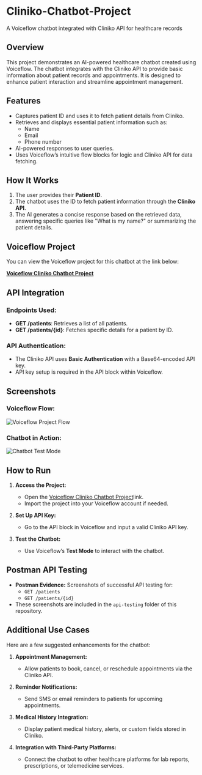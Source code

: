 # Cliniko-Chatbot-Project
A Voiceflow chatbot integrated with Cliniko API for healthcare records
## Overview
This project demonstrates an AI-powered healthcare chatbot created using Voiceflow. The chatbot integrates with the Cliniko API to provide basic information about patient records and appointments. It is designed to enhance patient interaction and streamline appointment management.

## Features
- Captures patient ID and uses it to fetch patient details from Cliniko.
- Retrieves and displays essential patient information such as:
  - Name
  - Email
  - Phone number
- AI-powered responses to user queries.
- Uses Voiceflow’s intuitive flow blocks for logic and Cliniko API for data fetching.

## How It Works
1. The user provides their **Patient ID**.
2. The chatbot uses the ID to fetch patient information through the **Cliniko API**.
3. The AI generates a concise response based on the retrieved data, answering specific queries like "What is my name?" or summarizing the patient details.

## Voiceflow Project
You can view the Voiceflow project for this chatbot at the link below:

[**Voiceflow Cliniko Chatbot Project**](https://creator.voiceflow.com/prototype/67a73cb60fe6c98cd39cb19c)

## API Integration
### Endpoints Used:
- **GET /patients**: Retrieves a list of all patients.
- **GET /patients/{id}**: Fetches specific details for a patient by ID.

### API Authentication:
- The Cliniko API uses **Basic Authentication** with a Base64-encoded API key.
- API key setup is required in the API block within Voiceflow.

## Screenshots
### Voiceflow Flow:
![Voiceflow Project Flow](https://i.postimg.cc/1tdJrP81/temp-Image-U3iw-Fo.avif)
### Chatbot in Action:
![Chatbot Test Mode](https://i.postimg.cc/6QTL0FFC/temp-Image-Tkli5l.avif)

## How to Run
1. **Access the Project:**
   - Open the [Voiceflow Cliniko Chatbot Project](https://creator.voiceflow.com/prototype/67a73cb60fe6c98cd39cb19c)link.
   - Import the project into your Voiceflow account if needed.

2. **Set Up API Key:**
   - Go to the API block in Voiceflow and input a valid Cliniko API key.

3. **Test the Chatbot:**
   - Use Voiceflow’s **Test Mode** to interact with the chatbot.

## Postman API Testing
- **Postman Evidence:**
  Screenshots of successful API testing for:
  - `GET /patients`
  - `GET /patients/{id}`
- These screenshots are included in the `api-testing` folder of this repository.

## Additional Use Cases
Here are a few suggested enhancements for the chatbot:
1. **Appointment Management:**
   - Allow patients to book, cancel, or reschedule appointments via the Cliniko API.

2. **Reminder Notifications:**
   - Send SMS or email reminders to patients for upcoming appointments.

3. **Medical History Integration:**
   - Display patient medical history, alerts, or custom fields stored in Cliniko.

4. **Integration with Third-Party Platforms:**
   - Connect the chatbot to other healthcare platforms for lab reports, prescriptions, or telemedicine services.


